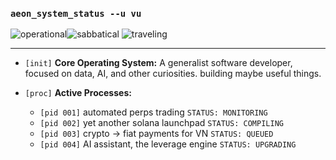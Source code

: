 ### `aeon_system_status --u vu`
<img src="https://img.shields.io/badge/SYSTEM_STATUS-OPERATIONAL-brightgreen" alt="operational"><img src="https://img.shields.io/badge/😎 SABBATICAL-bf5700" alt="sabbatical">   <img src="https://img.shields.io/badge/CURRENT_LOCATION-✈️_TRAVELING-brightgreen" alt="traveling">

---

* `[init]` **Core Operating System:** A generalist software developer, focused on data, AI, and other curiosities. building maybe useful things.
  
* `[proc]` **Active Processes:**
    * `[pid 001]` automated perps trading `STATUS: MONITORING`
    * `[pid 002]` yet another solana launchpad `STATUS: COMPILING`
    * `[pid 003]` crypto -> fiat payments for VN `STATUS: QUEUED`
    * `[pid 004]` AI assistant, the leverage engine `STATUS: UPGRADING`
